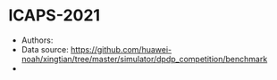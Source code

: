 # ICAPS-2021
 
- Authors: 
- Data source: https://github.com/huawei-noah/xingtian/tree/master/simulator/dpdp_competition/benchmark
- 